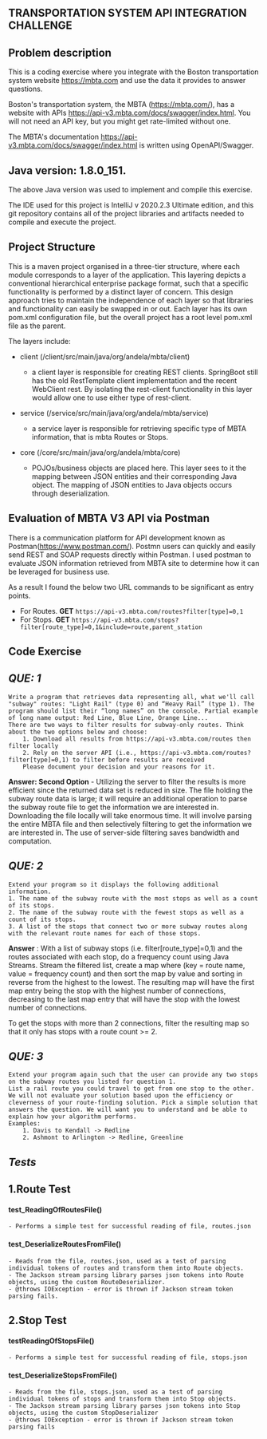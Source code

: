  
**TRANSPORTATION SYSTEM API INTEGRATION CHALLENGE**
---------------------------------------------------

**Problem description**
-----------------------

This is a coding exercise where you integrate with the Boston transportation system website https://mbta.com and use the data it provides to answer questions. 

Boston's transportation system, the MBTA (https://mbta.com/), has a website with APIs
https://api-v3.mbta.com/docs/swagger/index.html.
You will not need an API key, but you might get rate-limited without one.

The MBTA's documentation 
https://api-v3.mbta.com/docs/swagger/index.html is written using OpenAPI/Swagger.
   
**Java version:  1.8.0_151.**
-----------------------------
The above Java version was used to implement and compile this exercise.

The IDE used for this project is IntelliJ v 2020.2.3 Ultimate edition, and this git repository contains all of the project libraries and artifacts needed to compile and execute the project.

**Project Structure**
------------------------

This is a maven project organised in a three-tier structure, where each module corresponds to a layer of the application.  This layering depicts a conventional hierarchical enterprise package format, such that a specific functionality is performed by a distinct layer of concern. This design approach tries to maintain the independence of each layer so that libraries and functionality can easily be swapped in or out. Each layer has its own pom.xml configuration file, but the overall project has a root level pom.xml file as the parent.

The layers include:

- client (/client/src/main/java/org/andela/mbta/client)
    - a client layer is responsible for creating REST clients.  SpringBoot still has the old RestTemplate client implementation and the recent WebClient rest. By isolating the rest-client functionality in this layer would allow one to use either type of rest-client.
    
- service (/service/src/main/java/org/andela/mbta/service)
    - a service layer is responsible for retrieving specific type of MBTA information, that is mbta Routes or Stops.
    
- core (/core/src/main/java/org/andela/mbta/core)
    - POJOs/business objects are placed here. This layer sees to it the mapping between JSON entities and their corresponding Java object. The mapping of JSON entities to Java objects occurs through deserialization.

**Evaluation of MBTA V3 API via Postman**
----------------------------------------------

There is a communication platform for API development known as Postman(https://www.postman.com/). Postmn users can quickly and easily send REST and SOAP  requests directly within Postman. I used postman to evaluate JSON information retrieved from MBTA site to determine how it can be leveraged for business use.

As a result I found the below two URL commands to be significant as entry points.
- For Routes. **GET** `https://api-v3.mbta.com/routes?filter[type]=0,1`
- For Stops. **GET** `https://api-v3.mbta.com/stops?filter[route_type]=0,1&include=route,parent_station`


**Code Exercise**
-----------------

***QUE: 1***
------------

``` 
Write a program that retrieves data representing all, what we'll call "subway" routes: "Light Rail" (type 0) and “Heavy Rail” (type 1). The program should list their “long names” on the console. Partial example of long name output: Red Line, Blue Line, Orange Line...
There are two ways to filter results for subway-only routes. Think about the two options below and choose:
	1. Download all results from https://api-v3.mbta.com/routes then filter locally
	2. Rely on the server API (i.e., https://api-v3.mbta.com/routes?filter[type]=0,1) to filter before results are received
	Please document your decision and your reasons for it.
``` 
**Answer: Second Option** - Utilizing the server to filter the results is more efficient since the returned data set is reduced in size. The file holding the subway route data is large; it will require an additional operation to parse the subway route file to get the information we are interested in. Downloading the file locally will take enormous time. It will involve parsing the entire MBTA file and then selectively filtering to get the information we are interested in.
The use of server-side filtering saves bandwidth and computation.

***QUE: 2***
------------

```
Extend your program so it displays the following additional information.
1. The name of the subway route with the most stops as well as a count of its stops.
2. The name of the subway route with the fewest stops as well as a count of its stops.
3. A list of the stops that connect two or more subway routes along with the relevant route names for each of those stops.
```
**Answer** :  With a list of subway stops (i.e. filter[route_type]=0,1) and the routes associated with each stop, do a frequency count using Java Streams. Stream the filtered list, create a map where (key = route name, value = frequency count) and then sort the  map by value and sorting in reverse from the highest to the lowest.  The resulting map will have the first map entry being the stop with the highest number of connections, decreasing to the last map entry that will have the stop with the lowest number of connections.

To get the stops with more than 2 connections, filter the resulting map so that it only has stops with a route count >= 2.

***QUE: 3***
------------

```
Extend your program again such that the user can provide any two stops on the subway routes you listed for question 1.
List a rail route you could travel to get from one stop to the other. We will not evaluate your solution based upon the efficiency or cleverness of your route-finding solution. Pick a simple solution that answers the question. We will want you to understand and be able to explain how your algorithm performs.
Examples:
	1. Davis to Kendall -> Redline
	2. Ashmont to Arlington -> Redline, Greenline
```

***Tests***
-----------

1.**Route Test**
----------------

#### test_ReadingOfRoutesFile() 

	- Performs a simple test for successful reading of file, routes.json

#### test_DeserializeRoutesFromFile()

	- Reads from the file, routes.json, used as a test of parsing individual tokens of routes and transform them into Route objects. 
	- The Jackson stream parsing library parses json tokens into Route objects, using the custom RouteDeserializer.
	- @throws IOException - error is thrown if Jackson stream token parsing fails.
     

2.**Stop Test**
----------------
#### testReadingOfStopsFile()

	- Performs a simple test for successful reading of file, stops.json

#### test_DeserializeStopsFromFile()

	- Reads from the file, stops.json, used as a test of parsing individual tokens of stops and transform them into Stop objects. 
	- The Jackson stream parsing library parses json tokens into Stop objects, using the custom StopDeserializer
	- @throws IOException - error is thrown if Jackson stream token parsing fails
     


